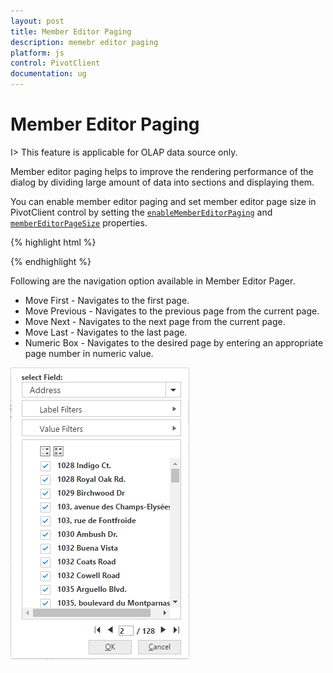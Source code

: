 ```yaml
---
layout: post
title: Member Editor Paging
description: memebr editor paging
platform: js
control: PivotClient
documentation: ug
---
```


# Member Editor Paging

I> This feature is applicable for OLAP data source only.

Member editor paging helps to improve the rendering performance of the dialog by dividing large amount of data into sections and displaying them.

You can enable member editor paging and set member editor page size in PivotClient control by setting the [`enableMemberEditorPaging`](/api/js/ejpivotclient#members:enableMemberEditorPaging) and [`memberEditorPageSize`](/api/js/ejpivotclient#members:memberEditorPageSize) properties.

{% highlight html %}

<div id="PivotClient1"></div>
<script>
    $("#PivotClient1").ejPivotClient({
        //...
        enableMemberEditorPaging : true, 
        memberEditorPageSize : 100
    });
</script>

{% endhighlight %}

Following are the navigation option available in Member Editor Pager.
* Move First - Navigates to the first page.
* Move Previous - Navigates to the previous page from the current page.
* Move Next - Navigates to the next page from the current page.
* Move Last - Navigates to the last page.
* Numeric Box - Navigates to the desired page by entering an appropriate page number in numeric value.


![](Member_Editor_images/member_editor.png)